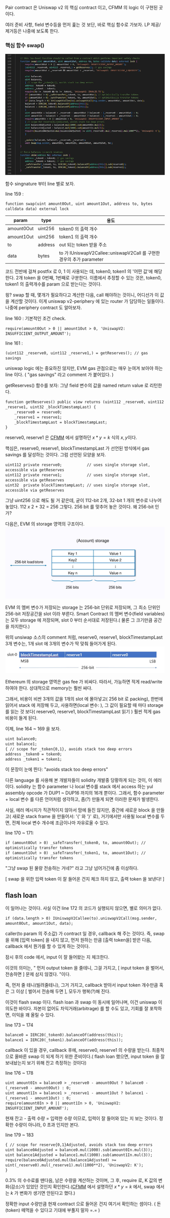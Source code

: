 Pair contract 은 Uniswap v2 의 핵심 contract 이고, CFMM 의 logic 이 구현된 곳이다.

여러 준비 사항, field 변수등을 먼저 훑는 것 보단, 바로 핵심 함수로 가보자. LP 제공/제거등은 나중에 보도록 한다.

### 핵심 함수 swap()
![Swap()](./uni-v2-pair-swap.jpg)

함수 singnature 부터 line 별로 보자.

line 159 :
```
function swap(uint amount0Out, uint amount1Out, address to, bytes calldata data) external lock
```

| param | type | 용도 |
| ------ | ------ | ------ |
| amount0Out | uint256 | token0 의 출력 개수 |
| amount1Out | uint256 | token1 의 출력 개수 |
| to | address | out 되는 token 받을 주소 |
| data | bytes | to 가 IUniswapV2Callee::uniswapV2Call 를 구현한 경우의 추가 parameter |

코드 전반에 걸쳐 postfix 로 0, 1 이 사용되는 데, token0, token1 의 '어떤 값'에 해당한다. 2개 token 을 0번째, 1번째로 구분한다.
이름에서 추정할 수 있는 것은, token0, token1 의 출력개수를 param 으로 받는다는 것이다. 

읭? swap 할 때, 몇개가 필요하다고 계산한 다음, call 해야하는 것이니, 어디선가 이 값을 계산할 것이다. 이게 uniswap v2-periphery 에 있는 router 가 담당하는 일들이다. 나중에 periphery contract 도 알아보자.

line 160 : 기본적인 조건 check.
```
require(amount0Out > 0 || amount1Out > 0, 'UniswapV2: INSUFFICIENT_OUTPUT_AMOUNT');
```

line 161 :
```
(uint112 _reserve0, uint112 _reserve1,) = getReserves(); // gas savings
```
uniswap logic 에는 중요하진 않지만, EVM gas 관점으로는 매우 눈여겨 보아야 하는 line 이다. ( "gas savings" 라고 comment 가 붙어있다. ) 

getReserves() 함수를 보자: 그냥 field 변수의 값을 named return value 로 리턴한다.
```
function getReserves() public view returns (uint112 _reserve0, uint112 _reserve1, uint32 _blockTimestampLast) {
    _reserve0 = reserve0;
    _reserve1 = reserve1;
    _blockTimestampLast = blockTimestampLast;
}
```
reserve0, reserve1 은 [CFMM](./../1-CFMM/README.md) 에서 설명하던 $x*y=k$ 식의 $x,y$이다.

핵심은, reserve0, reserve1, blockTimestampLast 가 선언된 방식에서 gas savings 를 달성하는 것이다. 그럼 선언된 모양을 보자.
```
uint112 private reserve0;           // uses single storage slot, accessible via getReserves
uint112 private reserve1;           // uses single storage slot, accessible via getReserves
uint32  private blockTimestampLast; // uses single storage slot, accessible via getReserves
```
그냥 uint256 으로 해도 될 거 같은데, 굳이 112-bit 2개, 32-bit 1 개의 변수로 나누어 놓았다. 112 *x* 2 + 32 = 256 그렇다. 256 bit 를 맞추어 놓은 것이다. 왜 256-bit 인가?

다음은, EVM 의 storage 영역의 구조이다.
![EVM storage](./evm-storage.jpg)

EVM 의 멤버 변수가 저장되는 storage 는 256-bit 단위로 저장되며, 그 최소 단위인 256-bit 저장공간을 slot 이라 부른다. Smart Contract 의 멤버 변수(field variables) 는 모두 storage 에 저장되며, slot 0 부터 순서대로 저장된다.( 물론 그 크기만큼 공간을 차지한다.)

위의 unsiwap 소스의 comment 처럼, reserve0, reserve1, blockTimestampLast 3개 변수는, 1개 slot 에 3개의 변수가 딱 맞춰 들어가게 된다. 
![slot0](./slot0.jpg)

Ethereum 의 storage 영역은 gas fee 가 비싸다. 따라서, 가능하면 적게 read/write 하여야 한다. 상대적으로 memory는 훨씬 싸다. 

그래서, 비용이 비싼 3개의 값을 1개의 slot 에 몰아넣고( 256 bit 로 packing), 한번에 읽어서 stack 에 저장해 두고, 사용하면(local 변수: ), 그 값이 필요할 때 마다 storage 를 읽는 것 보다( reserve0, reserve1, blockTimestampLast 읽기 ) 훨씬 적게 gas 비용이 들게 된다.

이제, line 164 ~ 169 을 보자.
```
uint balance0;
uint balance1;
{ // scope for _token{0,1}, avoids stack too deep errors
address _token0 = token0;
address _token1 = token1;
```

이 문장이 눈에 띈다: "avoids stack too deep errors"

다른 language 를 사용해 본 개발자들이 solidity 개발중 당황하게 되는 것이, 이 에러이다. solidity 는 함수 parameter 나 local 변수를 stack 에서 access 하는 yul assembly opcode 가 DUP1 ~ DUP16 까지의 16개 뿐이다. 그래서, 함수 parameter + local 변수 를 다른 언어처럼 생각하고, 좀(?) 만들게 되면 이러한 문제가 발생한다.

사실,  에러 메시지가 직관적이지 않아서 맘에 들진 않지만, 중간에 새로운 block 을 만들고( 새로운 stack frame 을 만들어서: '{' 와 '}' 로), 거기에서만 사용될 local 변수를 두면, 전체 local 변수 개수에 조금이나마 자유로울 수 있다.


line 170 ~ 171:
```
if (amount0Out > 0) _safeTransfer(_token0, to, amount0Out); // optimistically transfer tokens
if (amount1Out > 0) _safeTransfer(_token1, to, amount1Out); // optimistically transfer tokens
```
"그냥 swap 된 물량 전송하는 거네?" 라고 그냥 넘어가긴에 좀 이상하다.

[ swap 을 위한 입력 token 이 잘 들어온 건지 체크 하지 않고, 출력 token 을 보낸다! ]

## flash loan
이 일어나는 것이다. 사실 이건 line 172 의 코드가 실행되지 않으면, 별로 의미가 없다.
```
if (data.length > 0) IUniswapV2Callee(to).uniswapV2Call(msg.sender, amount0Out, amount1Out, data);
```
caller(to param 의 주소값) 가 contract 일 경우, callback 해 주는 것이다. 즉, swap 을 위해 [입력 token] 을 내지 않고, 먼저 원하는 만큼 [출력 token을] 받은 다음, callback 에서 뭔가를 할 수 있게 하는 것이다.

잠시 후의 code 에서, input 이 잘 들어왔는 지 체크한다.

이것의 의미는, 
" 먼저 output token 을 줄테니, 그걸 가지고, [ input token 을 벌어서, 전송하면 ] 문제 삼지 않겠다. "이다.

즉, 먼저 줄 테니(빌려줄테니), 그거 가지고, callback 받아서 input token 개수만큼 혹은 그 이상 [ 벌어서 전송해 두면 ], 모두가 행복(?)해 진다.

이것이 flash swap 이다. flash loan 과 swap 이 동시에 일어나며, 이건 uniswap 이 의도한 바이다. 자본이 없어도 차익거래(arbitrage) 를 할 수도 있고, 기회를 잘 포착하면, 이익을 꽤 올릴 수 있다.


line 173 ~ 174
```
balance0 = IERC20(_token0).balanceOf(address(this));
balance1 = IERC20(_token1).balanceOf(address(this));
```
callback 이 있을 경우, callback 후에, reserve0, reserve1 의 수량을 받는다. 최종적으로 올바른 swap 이 되게 하기 위한 준비이다.( flash loan 했으면, input token 을 잘 보내놨는지 보기 위해 잔고 측정하는 것이다)

line 176 ~ 178
```
uint amount0In = balance0 > _reserve0 - amount0Out ? balance0 - (_reserve0 - amount0Out) : 0;
uint amount1In = balance1 > _reserve1 - amount1Out ? balance1 - (_reserve1 - amount1Out) : 0;
require(amount0In > 0 || amount1In > 0, 'UniswapV2: INSUFFICIENT_INPUT_AMOUNT');
```
현재 잔고 - 출력 수량 = 입력한 수량
이므로, 입력이 잘 들어와 있는 지 보는 것이다. 정확한 수량이 아니라, 0 초과 인지만 본다.

line 179 ~ 183
```
{ // scope for reserve{0,1}Adjusted, avoids stack too deep errors
uint balance0Adjusted = balance0.mul(1000).sub(amount0In.mul(3));
uint balance1Adjusted = balance1.mul(1000).sub(amount1In.mul(3));
require(balance0Adjusted.mul(balance1Adjusted) >= uint(_reserve0).mul(_reserve1).mul(1000**2), 'UniswapV2: K');
}
```
0.3% 의 수수료를 뗀다음, 남은 수량을 계산하는 것이며, 그 후, require 로, K 값의 변화(감소)가 있었던 것인지 확인한다.([CFMM](./../1-CFMM/README.md) 에서 설명하던 $x*y=k$ 에서, swap 에서는 $k$ 가 변화가 생기면 안된다고 했다.) 

정확한 input 수량만큼 현재 contract 으로 들어온 건지 여기서 확인하는 셈이다. ( 돈(token) 떼먹을 수 있다고 기대에 부풀지 말자 =.= )
